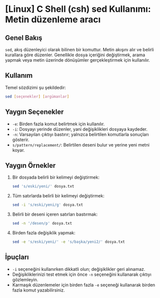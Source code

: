 # [Linux] C Shell (csh) sed Kullanımı: Metin düzenleme aracı

## Genel Bakış
`sed`, akış düzenleyici olarak bilinen bir komuttur. Metin akışını alır ve belirli kurallara göre düzenler. Genellikle dosya içeriğini değiştirmek, arama yapmak veya metin üzerinde dönüşümler gerçekleştirmek için kullanılır.

## Kullanım
Temel sözdizimi şu şekildedir:

```bash
sed [seçenekler] [argümanlar]
```

## Yaygın Seçenekler
- `-e`: Birden fazla komut belirtmek için kullanılır.
- `-i`: Dosyayı yerinde düzenler, yani değişiklikleri dosyaya kaydeder.
- `-n`: Varsayılan çıktıyı bastırır; yalnızca belirtilen komutlarla sonuçları gösterir.
- `s/pattern/replacement/`: Belirtilen deseni bulur ve yerine yeni metni koyar.

## Yaygın Örnekler
1. Bir dosyada belirli bir kelimeyi değiştirmek:
   ```bash
   sed 's/eski/yeni/' dosya.txt
   ```

2. Tüm satırlarda belirli bir kelimeyi değiştirmek:
   ```bash
   sed -i 's/eski/yeni/g' dosya.txt
   ```

3. Belirli bir deseni içeren satırları bastırmak:
   ```bash
   sed -n '/desen/p' dosya.txt
   ```

4. Birden fazla değişiklik yapmak:
   ```bash
   sed -e 's/eski/yeni/' -e 's/başka/yeni2/' dosya.txt
   ```

## İpuçları
- `-i` seçeneğini kullanırken dikkatli olun; değişiklikler geri alınamaz.
- Değişikliklerinizi test etmek için önce `-n` seçeneğini kullanarak çıktıyı gözlemleyin.
- Karmaşık düzenlemeler için birden fazla `-e` seçeneği kullanarak birden fazla komut yazabilirsiniz.